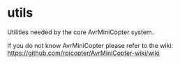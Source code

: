 # utils

Utilities needed by the core AvrMiniCopter system.

If you do not know AvrMiniCopter please refer to the wiki: https://github.com/rpicopter/AvrMiniCopter-wiki/wiki

